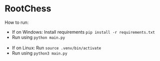 # RootChess

How to run:

- If on Windows: Install requirements `pip install -r requirements.txt`
- Run using `python main.py`
  <br><br>
- If on Linux: Run `source .venv/bin/activate`
- Run using `python3 main.py`
